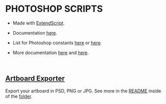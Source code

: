 # PHOTOSHOP SCRIPTS

* Made with [ExtendScript](https://www.adobe.com/devnet/scripting/estk.html).

* Documentation [here](https://www.adobe.com/content/dam/acom/en/devnet/photoshop/pdfs/photoshop-javascript-ref-2020.pdf).

* List for Photoshop constants [here](https://github.com/nishi-moto/photoshop_scripts/blob/main/PhotoshopConstantsRosettaStone.md) or [here](http://web.archive.org/web/20140121053819/http://www.pcpix.com/Photoshop/char.htm).

* More documentation [here](http://jongware.mit.edu/pscs5js_html/psjscs5/index_Color%20classes%20for%20Adobe%20Photoshop.html) and [here](http://objjob.phrogz.net/pshop/hierarchy).



<br/>

## [ Artboard Exporter](https://github.com/nishi-moto/photoshop_scripts/tree/main/artboard_exporter)

Export your artboard in PSD, PNG or JPG. See more in the [README](https://github.com/nishi-moto/photoshop_scripts/blob/main/artboard_exporter/README.md) inside of the [folder](https://github.com/nishi-moto/photoshop_scripts/tree/main/artboard_exporter).
